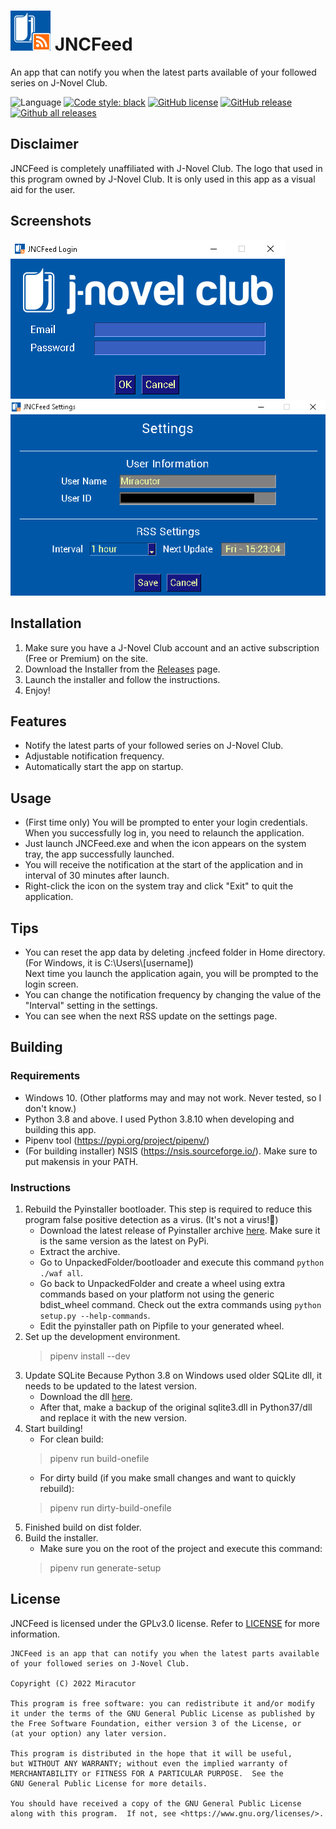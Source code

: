 # ![](media/logo.png) JNCFeed
An app that can notify you when the latest parts available of your followed series on J-Novel Club.

![Language](https://img.shields.io/badge/language-python-blue?style=flat-square&logo=python&logoColor=yellow)
[![Code style: black](https://img.shields.io/badge/code%20style-black-000000.svg?style=flat-square)](https://github.com/psf/black)
[![GitHub license](https://img.shields.io/github/license/Miracutor/JNCFeed?style=flat-square)](https://github.com/Miracutor/JNCFeed/blob/master/LICENSE)
[![GitHub release](https://img.shields.io/github/release/Miracutor/JNCFeed?include_prereleases&sort=semver&style=flat-square)](https://github.com/Miracutor/JNCFeed/releases/)
[![Github all releases](https://img.shields.io/github/downloads/Miracutor/JNCFeed/total?style=flat-square)](https://GitHub.com/Miracutor/JNCFeed/releases/)


## Disclaimer
JNCFeed is completely unaffiliated with J-Novel Club.
The logo that used in this program owned by J-Novel Club.
It is only used in this app as a visual aid for the user.
## Screenshots
![](media/screenshot-login-screen.png)
![](media/screenshot-settings.png)
## Installation
1. Make sure you have a J-Novel Club account and an active subscription (Free or Premium) on the site.
2. Download the Installer from the [Releases](https://github.com/Miracutor/JNCFeed/releases/) page.
3. Launch the installer and follow the instructions.
4. Enjoy!
## Features
- Notify the latest parts of your followed series on J-Novel Club.
- Adjustable notification frequency.
- Automatically start the app on startup.
## Usage
- (First time only) You will be prompted to enter your login credentials. When you successfully log in, you need to relaunch the application.
- Just launch JNCFeed.exe and when the icon appears on the system tray, the app successfully launched.
- You will receive the notification at the start of the application and in interval of 30 minutes after launch.
- Right-click the icon on the system tray and click "Exit" to quit the application.
## Tips
- You can reset the app data by deleting .jncfeed folder in Home directory. (For Windows, it is C:\Users\\[username])  
  Next time you launch the application again, you will be prompted to the login screen.
- You can change the notification frequency by changing the value of the "Interval" setting in the settings.
- You can see when the next RSS update on the settings page.
## Building
### Requirements
- Windows 10. (Other platforms may and may not work. Never tested, so I don't know.)
- Python 3.8 and above. I used Python 3.8.10 when developing and building this app.
- Pipenv tool (https://pypi.org/project/pipenv/)
- (For building installer) NSIS (https://nsis.sourceforge.io/). Make sure to put makensis in your PATH.
### Instructions
1. Rebuild the Pyinstaller bootloader.
   This step is required to reduce this program false positive detection as a virus. (It's not a virus!🤣)
   - Download the latest release of Pyinstaller archive [here](https://github.com/pyinstaller/pyinstaller/releases).
     Make sure it is the same version as the latest on PyPi.
   - Extract the archive.
   - Go to UnpackedFolder/bootloader and execute this command ```python ./waf all```.
   - Go back to UnpackedFolder and create a wheel using extra commands based on your platform not using the generic bdist_wheel command.
     Check out the extra commands using ```python setup.py --help-commands```.
   - Edit the pyinstaller path on Pipfile to your generated wheel.
2. Set up the development environment.  
   > pipenv install --dev
3. Update SQLite
   Because Python 3.8 on Windows used older SQLite dll, it needs to be updated to the latest version.
   - Download the dll [here](https://www.sqlite.org/download.html).
   - After that, make a backup of the original sqlite3.dll in Python37/dll and replace it with the new version.
4. Start building!
   - For clean build:  
   > pipenv run build-onefile
   - For dirty build  (if you make small changes and want to quickly rebuild):  
   > pipenv run dirty-build-onefile
5. Finished build on dist folder.
6. Build the installer.
   - Make sure you on the root of the project and execute this command:
   > pipenv run generate-setup
## License
JNCFeed is licensed under the GPLv3.0 license. Refer to [LICENSE](LICENSE) for more information.
```
JNCFeed is an app that can notify you when the latest parts available
of your followed series on J-Novel Club.

Copyright (C) 2022 Miracutor

This program is free software: you can redistribute it and/or modify
it under the terms of the GNU General Public License as published by
the Free Software Foundation, either version 3 of the License, or
(at your option) any later version.

This program is distributed in the hope that it will be useful,
but WITHOUT ANY WARRANTY; without even the implied warranty of
MERCHANTABILITY or FITNESS FOR A PARTICULAR PURPOSE.  See the
GNU General Public License for more details.

You should have received a copy of the GNU General Public License
along with this program.  If not, see <https://www.gnu.org/licenses/>.
```
